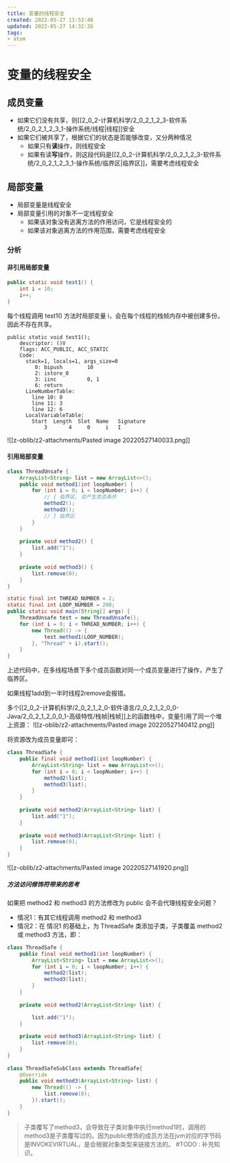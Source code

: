 ```yaml
---
title: 变量的线程安全
created: 2022-05-27 13:53:48
updated: 2022-05-27 14:32:26
tags: 
- atom
---
```

# 变量的线程安全

## 成员变量

- 如果它们没有共享，则[[2_0_2-计算机科学/2_0_2_1_2_3-软件系统/2_0_2_1_2_3_1-操作系统/线程|线程]]安全
- 如果它们被共享了，根据它们的状态是否能够改变，又分两种情况
	- 如果只有**读**操作，则线程安全
	- 如果有读**写**操作，则这段代码是[[2_0_2-计算机科学/2_0_2_1_2_3-软件系统/2_0_2_1_2_3_1-操作系统/临界区|临界区]]，需要考虑线程安全

## 局部变量

- 局部变量是线程安全
- 局部变量引用的对象不一定线程安全
	- 如果该对象没有逃离方法的作用访问，它是线程安全的
	- 如果该对象逃离方法的作用范围，需要考虑线程安全

### 分析

#### 非引用局部变量

```java
public static void test1() {
    int i = 10;
    i++;
}
```

每个线程调用 test1() 方法时局部变量 i，会在每个线程的栈帧内存中被创建多份，因此不存在共享。

```
public static void test1();
    descriptor: ()V
    flags: ACC_PUBLIC, ACC_STATIC
    Code:
      stack=1, locals=1, args_size=0
         0: bipush        10
         2: istore_0
         3: iinc          0, 1
         6: return
      LineNumberTable:
        line 10: 0
        line 11: 3
        line 12: 6
      LocalVariableTable:
        Start  Length  Slot  Name   Signature
            3       4     0     i   I
```

![[z-oblib/z2-attachments/Pasted image 20220527140033.png]]

#### 引用局部变量

```java
class ThreadUnsafe {
    ArrayList<String> list = new ArrayList<>();
    public void method1(int loopNumber) {
        for (int i = 0; i < loopNumber; i++) {
            // { 临界区, 会产生竞态条件
            method2();
            method3();
            // } 临界区
        }
    }
 
    private void method2() {
        list.add("1");
    }
 
    private void method3() {
        list.remove(0);
    }
}

static final int THREAD_NUMBER = 2;
static final int LOOP_NUMBER = 200;
public static void main(String[] args) {
    ThreadUnsafe test = new ThreadUnsafe();
    for (int i = 0; i < THREAD_NUMBER; i++) {
        new Thread(() -> {
            test.method1(LOOP_NUMBER);
        }, "Thread" + i).start();
    }
}
```

上述代码中，在多线程场景下多个成员函数对同一个成员变量进行了操作，产生了临界区。

如果线程1add到一半时线程2remove会报错。

多个[[2_0_2-计算机科学/2_0_2_1_2_0-软件语言/2_0_2_1_2_0_0-Java/2_0_2_1_2_0_0_1-高级特性/栈帧|栈帧]]上的函数栈中，变量引用了同一个堆上资源：
![[z-oblib/z2-attachments/Pasted image 20220527140412.png]]

将资源改为成员变量即可：

```java
class ThreadSafe {
    public final void method1(int loopNumber) {
        ArrayList<String> list = new ArrayList<>();
        for (int i = 0; i < loopNumber; i++) {
            method2(list);
            method3(list);
        }
    }
 
    private void method2(ArrayList<String> list) {
        list.add("1");
    }
 
    private void method3(ArrayList<String> list) {
        list.remove(0);
    }
}
```

![[z-oblib/z2-attachments/Pasted image 20220527141920.png]]

##### 方法访问修饰符带来的思考

如果把 method2 和 method3 的方法修改为 public 会不会代理线程安全问题？
- 情况1：有其它线程调用 method2 和 method3
- 情况2：在 情况1 的基础上，为 ThreadSafe 类添加子类，子类覆盖 method2 或 method3 方法，即：

```java
class ThreadSafe {
    public final void method1(int loopNumber) {
        ArrayList<String> list = new ArrayList<>();
        for (int i = 0; i < loopNumber; i++) {
            method2(list);
            method3(list);
        }
    }
 
    private void method2(ArrayList<String> list) {

        list.add("1");
    }
 
    private void method3(ArrayList<String> list) {
        list.remove(0);
    }
}
 
class ThreadSafeSubClass extends ThreadSafe{
    @Override
    public void method3(ArrayList<String> list) {
        new Thread(() -> {
            list.remove(0);
        }).start();
    }
}
```

> 子类覆写了method3，会导致在子类对象中执行method1时，调用的method3是子类覆写过的。因为public修饰的成员方法在jvm对应的字节码是INVOKEVIRTUAL，是会根据对象类型来链接方法的。 #TODO : 补充知识。